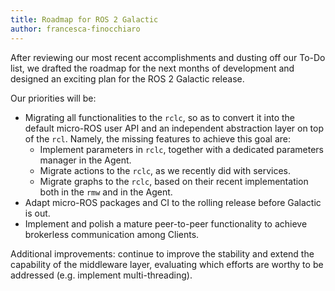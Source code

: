 ```yaml
---
title: Roadmap for ROS 2 Galactic
author: francesca-finocchiaro
---
```


After reviewing our most recent accomplishments and dusting off our To-Do list, we drafted the roadmap for the next months of development and designed an exciting plan for the ROS 2 Galactic release.

Our priorities will be:

- Migrating all functionalities to the `rclc`, so as to convert it into the default micro-ROS user API and an independent abstraction layer on top of the  `rcl`. Namely, the missing features to achieve this goal are:
  - Implement parameters in `rclc`, together with a dedicated parameters manager in the Agent.
  - Migrate actions to the `rclc`, as we recently did with services.
  - Migrate graphs to the `rclc`, based on their recent implementation both in the `rmw` and in the Agent.
- Adapt micro-ROS packages and CI to the rolling release before Galactic is out.
- Implement and polish a mature peer-to-peer functionality to achieve brokerless communication among Clients.

Additional improvements: continue to improve the stability and extend the capability of the middleware layer, evaluating which efforts are worthy to be addressed (e.g. implement multi-threading).
